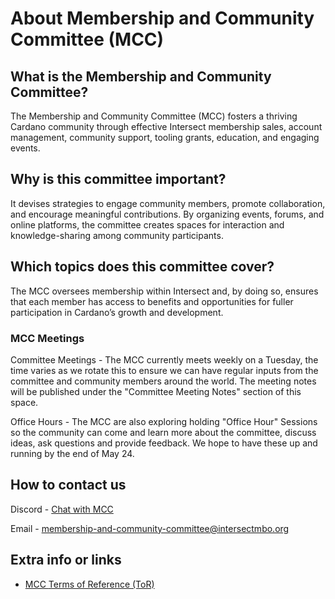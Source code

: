 # About Membership and Community Committee (MCC)

## What is the Membership and Community Committee?

The Membership and Community Committee (MCC) fosters a thriving Cardano community through effective Intersect membership sales, account management, community support, tooling grants, education, and engaging events.

## Why is this committee important?

It devises strategies to engage community members, promote collaboration, and encourage meaningful contributions. By organizing events, forums, and online platforms, the committee creates spaces for interaction and knowledge-sharing among community participants.

## Which topics does this committee cover?

The MCC oversees membership within Intersect and, by doing so, ensures that each member has access to benefits and opportunities for fuller participation in Cardano’s growth and development.&#x20;



### MCC Meetings

Committee Meetings - The MCC currently meets weekly on a Tuesday, the time varies as we rotate this to ensure we can have regular inputs from the committee and community members around the world.  The meeting notes will be published under the "Committee Meeting Notes" section of this space. &#x20;

Office Hours - The MCC are also exploring holding "Office Hour" Sessions so the community can come and learn more about the committee, discuss ideas, ask questions and provide feedback.  We hope to have these up and running by the end of May 24.

## How to contact us

Discord - [Chat with MCC](https://discord.com/channels/1136727663583698984/1234457365835943999)

Email - [membership-and-community-committee@intersectmbo.org](mailto:membership-and-community-committee@intersectmbo.org)

## Extra info or links

* [MCC ](https://docs.google.com/presentation/d/1gvaSrd7tJ6B5e0JIwaus0Yj6DXDcENT3gJwPCad83NQ/edit?usp=sharing)[Terms of Reference (ToR)](https://docs.google.com/presentation/d/1gvaSrd7tJ6B5e0JIwaus0Yj6DXDcENT3gJwPCad83NQ/edit?usp=sharing)

